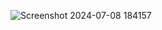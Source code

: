 ![Screenshot 2024-07-08 184157](https://github.com/Shail2403/Restaurant_Name_Generator/assets/91740217/230ee78d-dff2-4dae-ae9f-c9d7dbc7585a)
